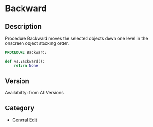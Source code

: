 # Backward

## Description
Procedure Backward moves the selected objects down one level in the onscreen object stacking order.

```pascal
PROCEDURE Backward;
```

```python
def vs.Backward():
    return None
```

## Version
Availability: from All Versions

## Category
* [General Edit](../Categories/General%20Edit.md)

